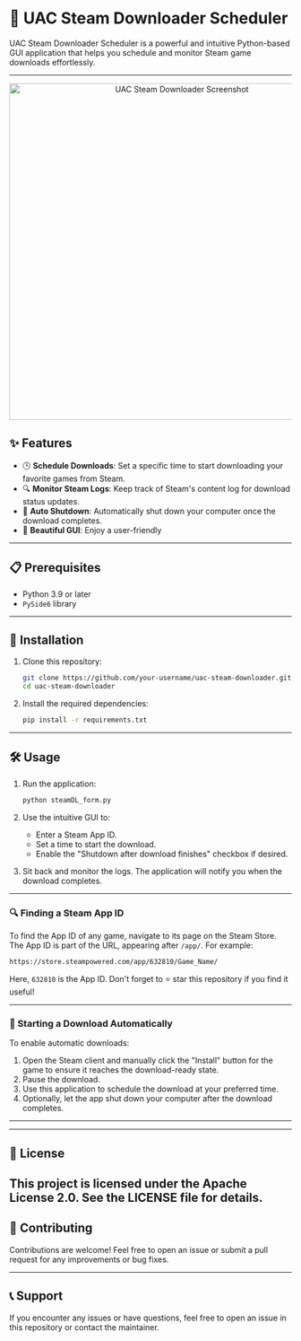 # 🌟 UAC Steam Downloader Scheduler

UAC Steam Downloader Scheduler is a powerful and intuitive Python-based GUI application that helps you schedule and monitor Steam game downloads effortlessly.

---


<div align="center">
  <img src="https://github.com/user-attachments/assets/f06b47bc-9dd2-4e22-9346-8a3eb0b4aa05" alt="UAC Steam Downloader Screenshot" width="600">
</div>

## ✨ Features

- 🕒 **Schedule Downloads**: Set a specific time to start downloading your favorite games from Steam.
- 🔍 **Monitor Steam Logs**: Keep track of Steam's content log for download status updates.
- 🛑 **Auto Shutdown**: Automatically shut down your computer once the download completes.
- 🎨 **Beautiful GUI**: Enjoy a user-friendly

---

## 📋 Prerequisites

- Python 3.9 or later
- `PySide6` library

---

## 🚀 Installation

1. Clone this repository:
   ```bash
   git clone https://github.com/your-username/uac-steam-downloader.git
   cd uac-steam-downloader
   ```

2. Install the required dependencies:
   ```bash
   pip install -r requirements.txt
   ```

---

## 🛠️ Usage

1. Run the application:
   ```bash
   python steamDL_form.py
   ```

2. Use the intuitive GUI to:
   - Enter a Steam App ID.
   - Set a time to start the download.
   - Enable the "Shutdown after download finishes" checkbox if desired.

3. Sit back and monitor the logs. The application will notify you when the download completes.

---

### 🔍 Finding a Steam App ID

To find the App ID of any game, navigate to its page on the Steam Store. The App ID is part of the URL, appearing after `/app/`. For example:

```
https://store.steampowered.com/app/632810/Game_Name/
```

Here, `632810` is the App ID. Don't forget to ⭐ star this repository if you find it useful!

---

### 🔄 Starting a Download Automatically

To enable automatic downloads:

1. Open the Steam client and manually click the "Install" button for the game to ensure it reaches the download-ready state.
2. Pause the download.
3. Use this application to schedule the download at your preferred time.
4. Optionally, let the app shut down your computer after the download completes.

---

---

## 📜 License

This project is licensed under the Apache License 2.0. See the LICENSE file for details.
---

## 🤝 Contributing

Contributions are welcome! Feel free to open an issue or submit a pull request for any improvements or bug fixes.

---

## 📞 Support

If you encounter any issues or have questions, feel free to open an issue in this repository or contact the maintainer.

